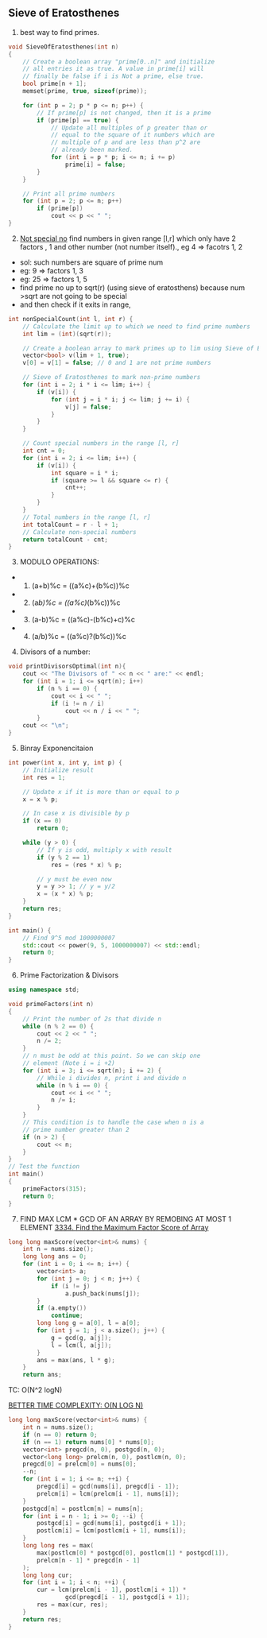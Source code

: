 ## Sieve of Eratosthenes

1. best way to find primes.

```cpp
void SieveOfEratosthenes(int n)
{
    // Create a boolean array "prime[0..n]" and initialize
    // all entries it as true. A value in prime[i] will
    // finally be false if i is Not a prime, else true.
    bool prime[n + 1];
    memset(prime, true, sizeof(prime));

    for (int p = 2; p * p <= n; p++) {
        // If prime[p] is not changed, then it is a prime
        if (prime[p] == true) {
            // Update all multiples of p greater than or
            // equal to the square of it numbers which are
            // multiple of p and are less than p^2 are
            // already been marked.
            for (int i = p * p; i <= n; i += p)
                prime[i] = false;
        }
    }

    // Print all prime numbers
    for (int p = 2; p <= n; p++)
        if (prime[p])
            cout << p << " ";
}
```

2. [Not special no](https://leetcode.com/contest/weekly-contest-408/) find numbers in given range [l,r] which only have 2 factors , 1 and other number (not number itself)., eg 4 => facotrs 1, 2

- sol: such numbers are square of prime num
- eg: 9 => factors 1, 3
- eg: 25 => factors 1, 5
- find prime no up to sqrt(r) (using sieve of eratosthens) because num >sqrt are not going to be special
- and then check if it exits in range,

```cpp
int nonSpecialCount(int l, int r) {
    // Calculate the limit up to which we need to find prime numbers
    int lim = (int)(sqrt(r));

    // Create a boolean array to mark primes up to lim using Sieve of Eratosthenes
    vector<bool> v(lim + 1, true);
    v[0] = v[1] = false; // 0 and 1 are not prime numbers

    // Sieve of Eratosthenes to mark non-prime numbers
    for (int i = 2; i * i <= lim; i++) {
        if (v[i]) {
            for (int j = i * i; j <= lim; j += i) {
                v[j] = false;
            }
        }
    }

    // Count special numbers in the range [l, r]
    int cnt = 0;
    for (int i = 2; i <= lim; i++) {
        if (v[i]) {
            int square = i * i;
            if (square >= l && square <= r) {
                cnt++;
            }
        }
    }
    // Total numbers in the range [l, r]
    int totalCount = r - l + 1;
    // Calculate non-special numbers
    return totalCount - cnt;
}
```

3. MODULO OPERATIONS:

- 1. (a+b)%c = ((a%c)+(b%c))%c
- 2. (a*b)%c = ((a%c)*(b%c))%c
- 3. (a-b)%c = ((a%c)-(b%c)+c)%c
- 4. (a/b)%c = ((a%c)?(b%c))%c

4.  Divisors of a number:

```cpp
void printDivisorsOptimal(int n){
    cout << "The Divisors of " << n << " are:" << endl;
    for (int i = 1; i <= sqrt(n); i++)
        if (n % i == 0) {
            cout << i << " ";
            if (i != n / i)
                cout << n / i << " ";
        }
    cout << "\n";
}
```

5. Binray Exponencitaion

```cpp
int power(int x, int y, int p) {
    // Initialize result
    int res = 1;

    // Update x if it is more than or equal to p
    x = x % p;

    // In case x is divisible by p
    if (x == 0)
        return 0;

    while (y > 0) {
        // If y is odd, multiply x with result
        if (y % 2 == 1)
            res = (res * x) % p;

        // y must be even now
        y = y >> 1; // y = y/2
        x = (x * x) % p;
    }
    return res;
}

int main() {
    // Find 9^5 mod 1000000007
    std::cout << power(9, 5, 1000000007) << std::endl;
    return 0;
}
```

6. Prime Factorization & Divisors

```cpp
using namespace std;

void primeFactors(int n)
{
    // Print the number of 2s that divide n
    while (n % 2 == 0) {
        cout << 2 << " ";
        n /= 2;
    }
    // n must be odd at this point. So we can skip one
    // element (Note i = i +2)
    for (int i = 3; i <= sqrt(n); i += 2) {
        // While i divides n, print i and divide n
        while (n % i == 0) {
            cout << i << " ";
            n /= i;
        }
    }
    // This condition is to handle the case when n is a
    // prime number greater than 2
    if (n > 2) {
        cout << n;
    }
}
// Test the function
int main()
{
    primeFactors(315);
    return 0;
}
```

7. FIND MAX LCM \* GCD OF AN ARRAY BY REMOBING AT MOST 1 ELEMENT
   [3334. Find the Maximum Factor Score of Array](https://leetcode.com/problems/find-the-maximum-factor-score-of-array/description/)

```CPP
long long maxScore(vector<int>& nums) {
    int n = nums.size();
    long long ans = 0;
    for (int i = 0; i <= n; i++) {
        vector<int> a;
        for (int j = 0; j < n; j++) {
            if (i != j)
                a.push_back(nums[j]);
        }
        if (a.empty())
            continue;
        long long g = a[0], l = a[0];
        for (int j = 1; j < a.size(); j++) {
            g = gcd(g, a[j]);
            l = lcm(l, a[j]);
        }
        ans = max(ans, l * g);
    }
    return ans;
```

TC: O(N^2 logN)

[BETTER TIME COMPLEXITY: O(N LOG N)](https://leetcode.com/problems/find-the-maximum-factor-score-of-array/solutions/5973452/calculate-prefix-and-suffix-for-both-lcm-and-gcd/)

```CPP
long long maxScore(vector<int>& nums) {
    int n = nums.size();
    if (n == 0) return 0;
    if (n == 1) return nums[0] * nums[0];
    vector<int> pregcd(n, 0), postgcd(n, 0);
    vector<long long> prelcm(n, 0), postlcm(n, 0);
    pregcd[0] = prelcm[0] = nums[0];
    --n;
    for (int i = 1; i <= n; ++i) {
        pregcd[i] = gcd(nums[i], pregcd[i - 1]);
        prelcm[i] = lcm(prelcm[i - 1], nums[i]);
    }
    postgcd[n] = postlcm[n] = nums[n];
    for (int i = n - 1; i >= 0; --i) {
        postgcd[i] = gcd(nums[i], postgcd[i + 1]);
        postlcm[i] = lcm(postlcm[i + 1], nums[i]);
    }
    long long res = max(
        max(postlcm[0] * postgcd[0], postlcm[1] * postgcd[1]),
        prelcm[n - 1] * pregcd[n - 1]
    );
    long long cur;
    for (int i = 1; i < n; ++i) {
        cur = lcm(prelcm[i - 1], postlcm[i + 1]) *
                gcd(pregcd[i - 1], postgcd[i + 1]);
        res = max(cur, res);
    }
    return res;
}

```
